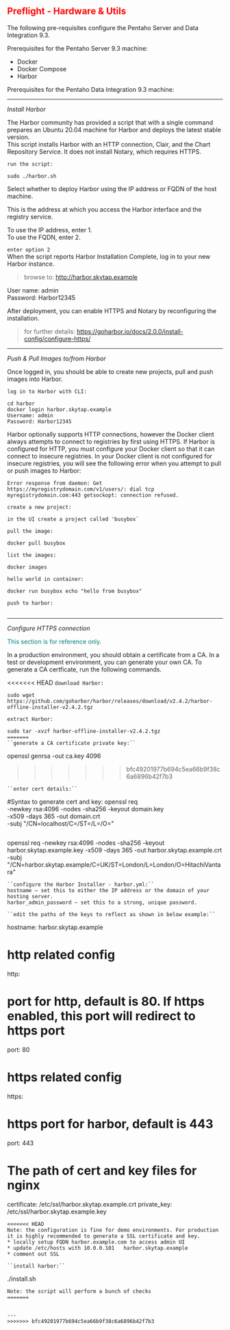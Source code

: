## <font color='red'>Preflight - Hardware & Utils</font>  

The following pre-requisites configure the Pentaho Server and Data Integration 9.3.

Prerequisites for the Pentaho Server 9.3 machine:
* Docker 
* Docker Compose
* Harbor

Prerequisites for the Pentaho Data Integration 9.3 machine:



---

<em>Install Harbor</em>  

The Harbor community has provided a script that with a single command prepares an Ubuntu 20.04 machine for Harbor and deploys the latest stable version.  
This script installs Harbor with an HTTP connection, Clair, and the Chart Repository Service. It does not install Notary, which requires HTTPS.  

``run the script:``
```
sudo ./harbor.sh
```
Select whether to deploy Harbor using the IP address or FQDN of the host machine.

This is the address at which you access the Harbor interface and the registry service.

To use the IP address, enter 1.  
To use the FQDN, enter 2.  

``enter option 2``  
When the script reports Harbor Installation Complete, log in to your new Harbor instance.

  > browse to: http://harbor.skytap.example

User name: admin  
Password: Harbor12345  

After deployment, you can enable HTTPS and Notary by reconfiguring the installation. 

  > for further details: https://goharbor.io/docs/2.0.0/install-config/configure-https/

--- 

<em>Push & Pull Images to/from Harbor</em>

Once logged in, you should be able to create new projects, pull and push images into Harbor. 

``log in to Harbor with CLI:``
```
cd harbor
docker login harbor.skytap.example
Username: admin
Password: Harbor12345
```
Harbor optionally supports HTTP connections, however the Docker client always attempts to connect to registries by first using HTTPS. If Harbor is configured for HTTP, you must configure your Docker client so that it can connect to insecure registries. In your Docker client is not configured for insecure registries, you will see the following error when you attempt to pull or push images to Harbor:  

```Error response from daemon: Get https://myregistrydomain.com/v1/users/: dial tcp myregistrydomain.com:443 getsockopt: connection refused.```


``create a new project:``
```
in the UI create a project called 'busybox`
```
``pull the image:``
```
docker pull busybox
```
``list the images:``
```
docker images
```
``hello world in container:``
```
docker run busybox echo "hello from busybox"
```
``push to harbor:``
```

```

---

<em>Configure HTTPS connection</em>

<font color='teal'>This section is for reference only.</font>

In a production environment, you should obtain a certificate from a CA. In a test or development environment, you can generate your own CA. To generate a CA certficate, run the following commands.

<<<<<<< HEAD
``download Harbor:``
```
sudo wget https://github.com/goharbor/harbor/releases/download/v2.4.2/harbor-offline-installer-v2.4.2.tgz
```
``extract Harbor:``
```
sudo tar -xvzf harbor-offline-installer-v2.4.2.tgz
=======
``generate a CA certificate private key:``
```
openssl genrsa -out ca.key 4096
>>>>>>> bfc49201977b694c5ea66b9f38c6a6896b42f7b3
```
``enter cert details:``
```
#Syntax to generate cert and key: 
openssl req \
    -newkey rsa:4096 -nodes -sha256 -keyout domain.key \
    -x509 -days 365 -out domain.crt \
    -subj "/CN=localhost/C=<Country>/ST=<State>/L=<Location>/O=<Organization>"
```
```
openssl req -newkey rsa:4096 -nodes -sha256 -keyout harbor.skytap.example.key -x509 -days 365 -out harbor.skytap.example.crt -subj "/CN=harbor.skytap.example/C=UK/ST=London/L=London/O=HitachiVantara"
```
``configure the Harbor Installer - harbor.yml:``
hostname — set this to either the IP address or the domain of your hosting server.
harbor_admin_password — set this to a strong, unique password.

``edit the paths of the keys to reflect as shown in below example:``
```
hostname: harbor.skytap.example
# http related config
http:
# port for http, default is 80. If https enabled, this port will redirect to https port
port: 80
# https related config
https:
# https port for harbor, default is 443
port: 443
# The path of cert and key files for nginx
certificate: /etc/ssl/harbor.skytap.example.crt
private_key: /etc/ssl/harbor.skytap.example.key
```
<<<<<<< HEAD
Note: the configuration is fine for demo environments. For production it is highly recommended to generate a SSL certificate and key.
* locally setup FQDN harbor.example.com to access admin UI
* update /etc/hosts with 10.0.0.101   harbor.skytap.example
* comment out SSL

``install harbor:``
```
./install.sh
```
Note: the script will perform a bunch of checks
=======


---
>>>>>>> bfc49201977b694c5ea66b9f38c6a6896b42f7b3

